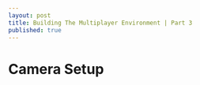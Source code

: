 ```yaml
---
layout: post
title: Building The Multiplayer Environment | Part 3
published: true
---
```


# Camera Setup

